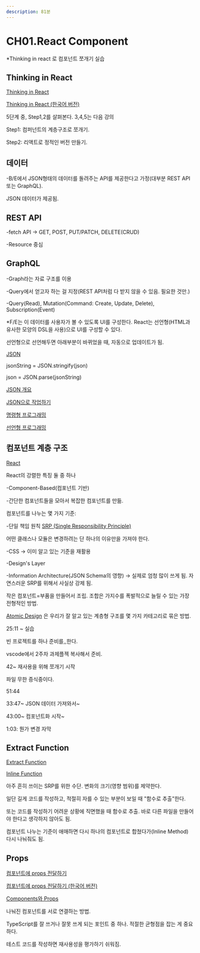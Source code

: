 ```yaml
---
description: 81분
---
```


# CH01.React Component

\*Thinking in react 로 컴포넌트 쪼개기 실습



## Thinking in React

[Thinking in React](https://react.dev/learn/thinking-in-react)&#x20;

[Thinking in React (한국어 버전)](https://ko.react.dev/learn/thinking-in-react)

5단계 중, Step1,2를 살펴본다. 3,4,5는 다음 강의

Step1: 컴퍼넌트의 계층구조로 쪼개기.

Step2: 리액트로 정적인 버전 만들기.



## 데이터

\-B/E에서 JSON형태의 데이터를 돌려주는 API를 제공한다고 가정(대부분 REST API 또는 GraphQL).

JSON 데이터가 제공됨.



## REST API

\-fetch API -> GET, POST, PUT/PATCH, DELETE(CRUD)

\-Resource 중심



## GraphQL

\-Graph라는 자료 구조를 이용

\-Query에서 얻고자 하는 걸 지정(REST API처럼 다 받지 않을 수 있음. 필요한 것만.)

\-Query(Read), Mutation(Command: Create, Update, Delete), Subscription(Event)

\*F/E는 이 데이터를 사용자가 볼 수 있도록 UI를 구성한다. React는 선언형(HTML과 유사한 모양의 DSL을 사용)으로 UI를 구성할 수 있다.

선언형으로 선언해두면 아래부분이 바뀌었을 때, 자동으로 업데이트가 됨.

[JSON](https://ko.wikipedia.org/wiki/JSON)

jsonString = JSON.stringify(json)

json = JSON.parse(jsonString)

[JSON 개요](https://www.json.org/json-ko.html)

[JSON으로 작업하기](https://developer.mozilla.org/ko/docs/Learn/JavaScript/Objects/JSON)

[명령형 프로그래밍](https://ko.wikipedia.org/wiki/%EB%AA%85%EB%A0%B9%ED%98%95\_%ED%94%84%EB%A1%9C%EA%B7%B8%EB%9E%98%EB%B0%8D)

[선언형 프로그래밍](https://ko.wikipedia.org/wiki/%EC%84%A0%EC%96%B8%ED%98%95\_%ED%94%84%EB%A1%9C%EA%B7%B8%EB%9E%98%EB%B0%8D)



## 컴포넌트 계층 구조

[React](https://legacy.reactjs.org/)

React의 강렬한 특징 둘 중 하나

\-Component-Based(컴포넌트 기반)

\-간단한 컴포넌트들을 모아서 복잡한 컴포넌트를 만듦.

컴포넌트를 나누는 몇 가지 기준:

\-단일 책임 원칙 [SRP (Single Responsibility Principle)](https://ko.wikipedia.org/wiki/%EB%8B%A8%EC%9D%BC\_%EC%B1%85%EC%9E%84\_%EC%9B%90%EC%B9%99)

어떤 클래스나 모듈은 변경하려는 단 하나의 이유만을 가져야 한다.

\-CSS -> 이미 알고 있는 기준을 재활용

\-Design's Layer

\-Information Architecture(JSON Schema의 영향) -> 실제로 엄청 많이 쓰게 됨. 자연스러운 SRP를 위해서 사실상 강제 됨.

작은 컴포넌트=부품을 만들어서 조립. 조합은 가지수를 폭발적으로 늘릴 수 있는 가장 전형적인 방법.

[Atomic Design](https://bradfrost.com/blog/post/atomic-web-design/) 은 우리가 잘 알고 있는 계층형 구조를 몇 가지 카테고리로 묶은 방법.



25:11 \~  실습&#x20;

빈 프로젝트를 하나 준비를,,한다.&#x20;

vscode에서 2주차 과제플젝 복사해서 준비.

42\~ 재사용을 위해 쪼개기 시작

파일 무한 증식중이다.&#x20;

51:44







33:47\~ JSON 데이터 가져와서\~



43:00\~ 컴포넌트화 시작\~

1:03: 뭔가 변경 자막





## Extract Function

[Extract Function](https://refactoring.com/catalog/extractFunction.html)

[Inline Function](https://refactoring.com/catalog/inlineFunction.html)

아주 흔히 쓰이는 SRP를 위한 수단. 변화의 크기(영향 범위)를 제약한다.

일단 길게 코드를 작성하고, 적절히 자를 수 있는 부분이 보일 때 "함수로 추출"한다.

또는 코드를 작성하기 어려운 상황에 직면했을 때 함수로 추출. 바로 다른 파일을 만들어야 한다고 생각하지 않아도 됨.

컴포넌트 나누는 기준이 애매하면 다시 하나의 컴포넌트로 합쳤다가(Inline Method) 다시 나눠줘도 됨.



## Props

[컴포넌트에 props 전달하기](https://react.dev/learn/passing-props-to-a-component)

[컴포넌트에 props 전달하기 (한국어 버전)](https://ko.react.dev/learn/passing-props-to-a-component)

[Components와 Props](https://ko.legacy.reactjs.org/docs/components-and-props.html)

나눠진 컴포넌트를 서로 연결하는 방법.

TypeScript를 잘 쓰거나 잘못 쓰게 되는 포인트 중 하나. 적절한 균형점을 잡는 게 중요하다.

테스트 코드를 작성하면 재사용성을 평가하기 쉬워짐.





















